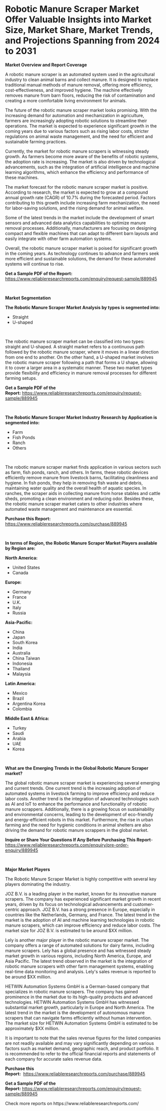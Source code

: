<p><h1>Robotic Manure Scraper Market Offer Valuable Insights into Market Size, Market Share, Market Trends, and Projections Spanning from 2024 to 2031</h1></p><p><strong>Market Overview and Report Coverage</strong></p>
<p><p>A robotic manure scraper is an automated system used in the agricultural industry to clean animal barns and collect manure. It is designed to replace traditional manual methods of manure removal, offering more efficiency, cost-effectiveness, and improved hygiene. The machine effectively removes manure from barn floors, reducing the risk of contamination and creating a more comfortable living environment for animals.</p><p>The future of the robotic manure scraper market looks promising. With the increasing demand for automation and mechanization in agriculture, farmers are increasingly adopting robotic solutions to streamline their operations. The market is expected to experience significant growth in the coming years due to various factors such as rising labor costs, stricter regulations on animal waste management, and the need for efficient and sustainable farming practices.</p><p>Currently, the market for robotic manure scrapers is witnessing steady growth. As farmers become more aware of the benefits of robotic systems, the adoption rate is increasing. The market is also driven by technological advancements, such as the integration of artificial intelligence and machine learning algorithms, which enhance the efficiency and performance of these machines.</p><p>The market forecast for the robotic manure scraper market is positive. According to research, the market is expected to grow at a compound annual growth rate (CAGR) of 10.7% during the forecasted period. Factors contributing to this growth include increasing farm mechanization, the need for labor-saving solutions, and the rising demand for animal welfare.</p><p>Some of the latest trends in the market include the development of smart sensors and advanced data analytics capabilities to optimize manure removal processes. Additionally, manufacturers are focusing on designing compact and flexible machines that can adapt to different barn layouts and easily integrate with other farm automation systems.</p><p>Overall, the robotic manure scraper market is poised for significant growth in the coming years. As technology continues to advance and farmers seek more efficient and sustainable solutions, the demand for these automated systems will continue to rise.</p></p>
<p><strong>Get a Sample PDF of the Report:</strong> <a href="https://www.reliableresearchreports.com/enquiry/request-sample/889945">https://www.reliableresearchreports.com/enquiry/request-sample/889945</a></p>
<p>&nbsp;</p>
<p><strong>Market Segmentation</strong></p>
<p><strong>The Robotic Manure Scraper Market Analysis by types is segmented into:</strong></p>
<p><ul><li>Straight</li><li>U-shaped</li></ul></p>
<p>&nbsp;</p>
<p><p>The robotic manure scraper market can be classified into two types: straight and U-shaped. A straight market refers to a continuous path followed by the robotic manure scraper, where it moves in a linear direction from one end to another. On the other hand, a U-shaped market involves the robotic manure scraper following a path that forms a U shape, allowing it to cover a larger area in a systematic manner. These two market types provide flexibility and efficiency in manure removal processes for different farming setups.</p></p>
<p><strong>Get a Sample PDF of the Report:</strong>&nbsp;<a href="https://www.reliableresearchreports.com/enquiry/request-sample/889945">https://www.reliableresearchreports.com/enquiry/request-sample/889945</a></p>
<p>&nbsp;</p>
<p><strong>The Robotic Manure Scraper Market Industry Research by Application is segmented into:</strong></p>
<p><ul><li>Farm</li><li>Fish Ponds</li><li>Ranch</li><li>Others</li></ul></p>
<p>&nbsp;</p>
<p><p>The robotic manure scraper market finds application in various sectors such as farm, fish ponds, ranch, and others. In farms, these robotic devices efficiently remove manure from livestock barns, facilitating cleanliness and hygiene. In fish ponds, they help in removing fish waste and debris, maintaining water quality and the overall health of aquatic species. In ranches, the scraper aids in collecting manure from horse stables and cattle sheds, promoting a clean environment and reducing odor. Besides these, the robotic manure scraper market caters to other industries where automated waste management and maintenance are essential.</p></p>
<p><strong>Purchase this Report:</strong>&nbsp; <a href="https://www.reliableresearchreports.com/purchase/889945">https://www.reliableresearchreports.com/purchase/889945</a></p>
<p>&nbsp;</p>
<p><strong>In terms of Region, the Robotic Manure Scraper Market Players available by Region are:</strong></p>
<p>
    <p> <strong> North America: </strong>
        <ul>
            <li>United States</li>
            <li>Canada</li>
        </ul>
        </p> 
    <p> <strong> Europe: </strong>
        <ul>
            <li>Germany</li>
            <li>France</li>
            <li>U.K.</li>
            <li>Italy</li>
            <li>Russia</li>
        </ul>
        </p> 
    <p> <strong> Asia-Pacific: </strong>
        <ul>
            <li>China</li>
            <li>Japan</li>
            <li>South Korea</li>
            <li>India</li>
            <li>Australia</li>
            <li>China Taiwan</li>
            <li>Indonesia</li>
            <li>Thailand</li>
            <li>Malaysia</li>
        </ul>
        </p> 
    <p> <strong> Latin America: </strong>
        <ul>
            <li>Mexico</li>
            <li>Brazil</li>
            <li>Argentina Korea</li>
            <li>Colombia</li>
        </ul>
        </p> 
    <p> <strong> Middle East & Africa: </strong>
        <ul>
            <li>Turkey</li>
            <li>Saudi</li>
            <li>Arabia</li>
            <li>UAE</li>
            <li>Korea</li>
        </ul>
    </p>
    </p>
<p>&nbsp;</p>
<p><strong>What are the Emerging Trends in the Global Robotic Manure Scraper market?</strong></p>
<p><p>The global robotic manure scraper market is experiencing several emerging and current trends. One current trend is the increasing adoption of automated systems in livestock farming to improve efficiency and reduce labor costs. Another trend is the integration of advanced technologies such as AI and IoT to enhance the performance and functionality of robotic manure scrappers. Additionally, there is a growing focus on sustainability and environmental concerns, leading to the development of eco-friendly and energy-efficient robots in this market. Furthermore, the rise in urban farming and the need for hygienic conditions in animal shelters are also driving the demand for robotic manure scrappers in the global market.</p></p>
<p><strong>Inquire or Share Your Questions If Any Before Purchasing This Report</strong>- <a href="https://www.reliableresearchreports.com/enquiry/pre-order-enquiry/889945">https://www.reliableresearchreports.com/enquiry/pre-order-enquiry/889945</a></p>
<p>&nbsp;</p>
<p><strong>Major Market Players</strong></p>
<p><p>The Robotic Manure Scraper Market is highly competitive with several key players dominating the industry. </p><p>JOZ B.V. is a leading player in the market, known for its innovative manure scrapers. The company has experienced significant market growth in recent years, driven by its focus on technological advancements and customer-centric approach. JOZ B.V. has a strong presence in Europe, especially in countries like the Netherlands, Germany, and France. The latest trend in the market is the adoption of AI and machine learning technologies in robotic manure scrapers, which can improve efficiency and reduce labor costs. The market size for JOZ B.V. is estimated to be around $XX million.</p><p>Lely is another major player in the robotic manure scraper market. The company offers a range of automated solutions for dairy farms, including manure scrapers. Lely has a global presence and has witnessed steady market growth in various regions, including North America, Europe, and Asia Pacific. The latest trend observed in the market is the integration of robotic manure scrapers with other farm management systems, enabling real-time data monitoring and analysis. Lely's sales revenue is reported to be around $XX million.</p><p>HETWIN Automation Systems GmbH is a German-based company that specializes in robotic manure scrapers. The company has gained prominence in the market due to its high-quality products and advanced technologies. HETWIN Automation Systems GmbH has witnessed substantial market growth, particularly in Europe and North America. The latest trend in the market is the development of autonomous manure scrapers that can navigate farms efficiently without human intervention. The market size for HETWIN Automation Systems GmbH is estimated to be approximately $XX million.</p><p>It is important to note that the sales revenue figures for the listed companies are not readily available and may vary significantly depending on various factors such as market demand, geographic reach, and product portfolio. It is recommended to refer to the official financial reports and statements of each company for accurate sales revenue data.</p></p>
<p><strong>Purchase this Report:</strong>&nbsp;&nbsp;<a href="https://www.reliableresearchreports.com/purchase/889945">https://www.reliableresearchreports.com/purchase/889945</a></p>
<p></p>
<p><strong>Get a Sample PDF of the Report:</strong>&nbsp;<a href="https://www.reliableresearchreports.com/enquiry/request-sample/889945">https://www.reliableresearchreports.com/enquiry/request-sample/889945</a></p>
<p>Check more reports on https://www.reliableresearchreports.com/</p>